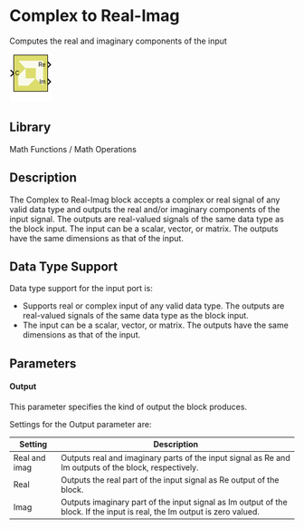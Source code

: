 # Complex to Real-Imag

Computes the real and imaginary components of the input

![](./Images/block.png)

## Library

Math Functions / Math Operations

## Description

The Complex to Real-Imag block accepts a complex or real signal of any
valid data type and outputs the real and/or imaginary components of the
input signal. The outputs are real-valued signals of the same data type
as the block input. The input can be a scalar, vector, or matrix. The
outputs have the same dimensions as that of the input.

## Data Type Support

Data type support for the input port is:

- Supports real or complex input of any valid data type. The outputs are
  real-valued signals of the same data type as the block input.
- The input can be a scalar, vector, or matrix. The outputs have the
  same dimensions as that of the input.

## Parameters

#### Output  
This parameter specifies the kind of output the block produces.

Settings for the Output parameter are:

| Setting       | Description                                                                                                               |
|---------------|---------------------------------------------------------------------------------------------------------------------------|
| Real and imag | Outputs real and imaginary parts of the input signal as Re and Im outputs of the block, respectively.                     |
| Real          | Outputs the real part of the input signal as Re output of the block.                                                      |
| Imag          | Outputs imaginary part of the input signal as Im output of the block. If the input is real, the Im output is zero valued. |

